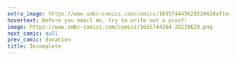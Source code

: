 ```yaml
---
extra_image: https://www.smbc-comics.com/comics/165574445620220620after.png
hovertext: Before you email me, try to write out a proof!
image: https://www.smbc-comics.com/comics/1655744364-20220620.png
next_comic: null
prev_comic: donation
title: Incomplete
---
```


